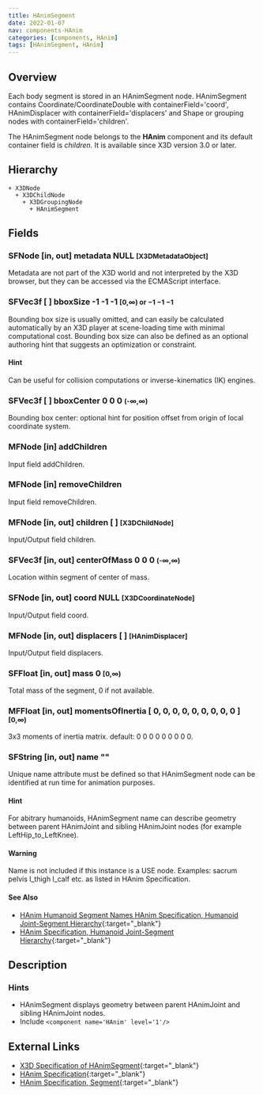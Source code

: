 ```yaml
---
title: HAnimSegment
date: 2022-01-07
nav: components-HAnim
categories: [components, HAnim]
tags: [HAnimSegment, HAnim]
---
```

<style>
.post h3 {
  word-spacing: 0.2em;
}
</style>

## Overview

Each body segment is stored in an HAnimSegment node. HAnimSegment contains Coordinate/CoordinateDouble with containerField='coord', HAnimDisplacer with containerField='displacers' and Shape or grouping nodes with containerField='children'.

The HAnimSegment node belongs to the **HAnim** component and its default container field is *children.* It is available since X3D version 3.0 or later.

## Hierarchy

```
+ X3DNode
  + X3DChildNode
    + X3DGroupingNode
      + HAnimSegment
```

## Fields

### SFNode [in, out] **metadata** NULL <small>[X3DMetadataObject]</small>

Metadata are not part of the X3D world and not interpreted by the X3D browser, but they can be accessed via the ECMAScript interface.

### SFVec3f [ ] **bboxSize** -1 -1 -1 <small>[0,∞) or −1 −1 −1</small>

Bounding box size is usually omitted, and can easily be calculated automatically by an X3D player at scene-loading time with minimal computational cost. Bounding box size can also be defined as an optional authoring hint that suggests an optimization or constraint.

#### Hint

Can be useful for collision computations or inverse-kinematics (IK) engines.

### SFVec3f [ ] **bboxCenter** 0 0 0 <small>(-∞,∞)</small>

Bounding box center: optional hint for position offset from origin of local coordinate system.

### MFNode [in] **addChildren**

Input field addChildren.

### MFNode [in] **removeChildren**

Input field removeChildren.

### MFNode [in, out] **children** [ ] <small>[X3DChildNode]</small>

Input/Output field children.

### SFVec3f [in, out] **centerOfMass** 0 0 0 <small>(-∞,∞)</small>

Location within segment of center of mass.

### SFNode [in, out] **coord** NULL <small>[X3DCoordinateNode]</small>

Input/Output field coord.

### MFNode [in, out] **displacers** [ ] <small>[HAnimDisplacer]</small>

Input/Output field displacers.

### SFFloat [in, out] **mass** 0 <small>[0,∞)</small>

Total mass of the segment, 0 if not available.

### MFFloat [in, out] **momentsOfInertia** [ 0, 0, 0, 0, 0, 0, 0, 0, 0 ] <small>[0,∞)</small>

3x3 moments of inertia matrix. default: 0 0 0 0 0 0 0 0 0.

### SFString [in, out] **name** ""

Unique name attribute must be defined so that HAnimSegment node can be identified at run time for animation purposes.

#### Hint

For abitrary humanoids, HAnimSegment name can describe geometry between parent HAnimJoint and sibling HAnimJoint nodes (for example LeftHip_to_LeftKnee).

#### Warning

Name is not included if this instance is a USE node. Examples: sacrum pelvis l_thigh l_calf etc. as listed in HAnim Specification.

#### See Also

- [HAnim Humanoid Segment Names HAnim Specification, Humanoid Joint-Segment Hierarchy](https://www.web3d.org/x3d/content/examples/Basic/HumanoidAnimation/tables/HAnimSegmentNames19774V1.0.txt){:target="_blank"}
- [HAnim Specification, Humanoid Joint-Segment Hierarchy](https://www.web3d.org/documents/specifications/19774-1/V2.0/HAnim/concepts.html#Hierarchy){:target="_blank"}

## Description

### Hints

- HAnimSegment displays geometry between parent HAnimJoint and sibling HAnimJoint nodes.
- Include `<component name='HAnim' level='1'/>`

## External Links

- [X3D Specification of HAnimSegment](https://www.web3d.org/documents/specifications/19775-1/V4.0/Part01/components/hanim.html#HAnimSegment){:target="_blank"}
- [HAnim Specification](https://www.web3d.org/documents/specifications/19774-1/V2.0/HAnim/HAnimArchitecture.html){:target="_blank"}
- [HAnim Specification, Segment](https://www.web3d.org/documents/specifications/19774-1/V2.0/HAnim/ObjectInterfaces.html#Segment){:target="_blank"}
